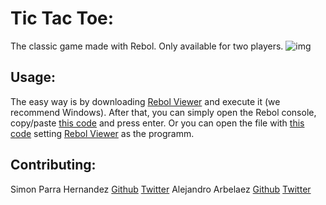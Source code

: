 # Tic Tac Toe:

The classic game made with Rebol. Only available for two players.
![img](https://i.ibb.co/CQYW1Hj/Whats-App-Image-2020-05-08-at-11-49-05-PM.jpg)

## Usage:

The easy way is by downloading [Rebol Viewer](http://www.rebol.com/download-view.html) and execute it (we recommend Windows). After that, you can simply open the Rebol console, copy/paste [this code](https://github.com/calypsobronte/TicTacToe-challenge-C10/blob/master/rebol-tictactoe/ttt.r) and press enter. Or you can open the file with [this code](https://github.com/calypsobronte/TicTacToe-challenge-C10/blob/master/rebol-tictactoe/ttt.r) setting [Rebol Viewer](http://www.rebol.com/download-view.html) as the programm.

## Contributing:

Simon Parra Hernandez [Github](https://github.com/Simonster04/) [Twitter](https://twitter.com/Simonster04/)
Alejandro Arbelaez [Github](https://github.com/AlejandroArbelaez21/) [Twitter](https://twitter.com/Alejand11345909)